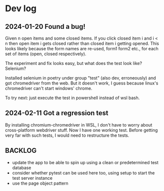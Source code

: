 # Dev log

## 2024-01-20 Found a bug!

Given n open items and some closed items.  If you click closed item i and i < n then open item i gets closed rather than closed item i getting opened.  This looks likely because the form names are re-used, form1 form2 etc., for each set of items (open, closed respectively).

The experiment and fix looks easy, but what does the test look like? Selenium?

Installed selenium in poetry under group "test" (also dev, erroneously) and got chromedriver from the web.  But it doesn't work, I guess because linux's chromedriver can't start windows' chrome.

To try next: just execute the test in powershell instead of wsl bash.

## 2024-02-11 Got a regression test

By installing chromium-chromedriver in WSL, I don't have to worry about cross-platform webdriver stuff.  Now I have one working test.  Before getting very far with such tests, I would need to restructure the tests.

## BACKLOG

* update the app to be able to spin up using a clean or predetermined test database
* consider whether pytest can be used here too, using setup to start the test server instance
* use the page object pattern



